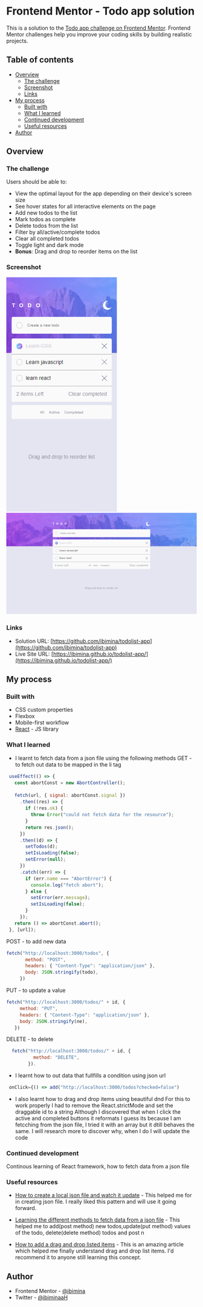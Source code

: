 # Frontend Mentor - Todo app solution

This is a solution to the [Todo app challenge on Frontend Mentor](https://www.frontendmentor.io/challenges/todo-app-Su1_KokOW). Frontend Mentor challenges help you improve your coding skills by building realistic projects. 

## Table of contents

- [Overview](#overview)
  - [The challenge](#the-challenge)
  - [Screenshot](#screenshot)
  - [Links](#links)
- [My process](#my-process)
  - [Built with](#built-with)
  - [What I learned](#what-i-learned)
  - [Continued development](#continued-development)
  - [Useful resources](#useful-resources)
- [Author](#author)


## Overview

### The challenge

Users should be able to:

- View the optimal layout for the app depending on their device's screen size
- See hover states for all interactive elements on the page
- Add new todos to the list
- Mark todos as complete
- Delete todos from the list
- Filter by all/active/complete todos
- Clear all completed todos
- Toggle light and dark mode
- **Bonus**: Drag and drop to reorder items on the list

### Screenshot

![mobile](Capture097.png)
![Desktop](Capture098.png)


### Links

- Solution URL: [https://github.com/ibimina/todolist-app](https://github.com/ibimina/todolist-app)
- Live Site URL: [https://ibimina.github.io/todolist-app/](https://ibimina.github.io/todolist-app/)

## My process

### Built with


- CSS custom properties
- Flexbox
- Mobile-first workflow
- [React](https://reactjs.org/) - JS library


### What I learned

- I learnt to fetch data from a json file using the following methods
 GET - to fetch out data to be mapped in the li tag
 ```js
  useEffect(() => {
    const abortConst = new AbortController();

    fetch(url, { signal: abortConst.signal })
      .then((res) => {
        if (!res.ok) {
          throw Error("could not fetch data for the resource");
        }
        return res.json();
      })
      .then((d) => {
        setTodos(d);
        setIsLoading(false);
        setError(null);
      })
      .catch((err) => {
        if (err.name === "AbortError") {
          console.log("fetch abort");
        } else {
          setError(err.message);
          setIsLoading(false);
        }
      });
    return () => abortConst.abort();
  }, [url]);
```
 POST - to add new data
 ```js
 fetch("http://localhost:3000/todos", {
        method: "POST",
        headers: { "Content-Type": "application/json" },
        body: JSON.stringify(todo),
      })
```
 PUT - to update a value 
 ```js
 fetch("http://localhost:3000/todos/" + id, {
      method: "PUT",
      headers: { "Content-Type": "application/json" },
      body: JSON.stringify(ne),
    })
```
 DELETE - to delete 
```jsx
  fetch("http://localhost:3000/todos/" + id, {
          method: "DELETE",
        }).
```
- I learnt how to out data that fullfills a condition  using json url 
```js
 onClick={() => add("http://localhost:3000/todos?checked=false")
```

- I also learnt how to drag and drop items using beautiful dnd
For this to work properly I had to remove the React.strictMode and set the draggable id to a string
Although I discovered that when I click the active and completed buttons it reformats I guess its because I am fetcching from the json file, I tried it with an array but it dtill behaves the same. I will research more to discover why, when I do I will update the code

### Continued development
Continous learning of React framework, how to fetch data from a json file


### Useful resources

- [How to create a local json file and watch it update](https://www.youtube.com/watch?v=eao7ABGFUXs) - This helped me for in creating json file. I really liked this pattern and will use it going forward.

- [Learning the different methods to fetch data from a json file](https://jasonwatmore.com/post/2020/02/01/react-fetch-http-post-request-examples) - This helped me to add(post method) new todos,update(put method) values of the todo, delete(delete method) todos and post n

- [How to add a drag and drop listed items](https://www.freecodecamp.org/news/how-to-add-drag-and-drop-in-react-with-react-beautiful-dnd/amp/) - This is an amazing article which helped me finally understand drag and drop list items. I'd recommend it to anyone still learning this concept.


## Author

- Frontend Mentor - [@ibimina](https://www.frontendmentor.io/profile/ibimina)
- Twitter - [@ibiminaaH](https://www.twitter.com/ibiminaaH)





